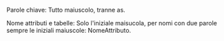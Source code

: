 Parole chiave:
Tutto maiuscolo, tranne as.

Nome attributi e tabelle:
Solo l'iniziale maisucola, per nomi con due parole sempre le iniziali maiuscole: NomeAttributo.
